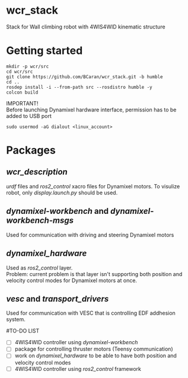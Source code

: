 # wcr_stack
Stack for Wall climbing robot with 4WIS4WID kinematic structure

# Getting started
```
mkdir -p wcr/src
cd wcr/src
git clone https://github.com/BCaran/wcr_stack.git -b humble
cd ..
rosdep install -i --from-path src --rosdistro humble -y
colcon build
```
IMPORTANT! \
Before launching Dynamixel hardware interface, permission has to be added to USB port
```
sudo usermod -aG dialout <linux_account>
```
# Packages
## _wcr_description_
_urdf_ files and _ros2_control_ xacro files for Dynamixel motors. To visulize robot, only _display.launch.py_ should be used.

## _dynamixel-workbench_ and _dynamixel-workbench-msgs_ 
Used for communication with driving and steering Dynamixel motors

## _dynamixel_hardware_
Used as _ros2_control_ layer. \
Problem: current problem is that layer isn't supporting both position and velocity control modes for Dynamixel motors at once.

## _vesc_ and _transport_drivers_
Used for communication with VESC that is controlling EDF addhesion system.

#TO-DO LIST
- [ ] 4WIS4WID controller using _dynamixel-workbench_
- [ ] package for controlling thruster motors (Teensy communication)
- [ ] work on _dynamixel_hardware_ to be able to have both position and velocity control modes
- [ ] 4WIS4WID controller using _ros2_control_ framework
